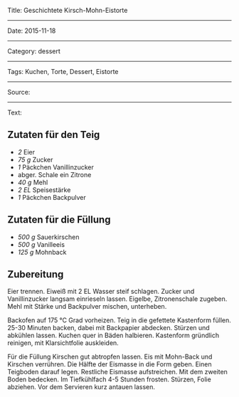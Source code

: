 Title: Geschichtete Kirsch-Mohn-Eistorte

----

Date: 2015-11-18

----

Category: dessert

----

Tags: Kuchen, Torte, Dessert, Eistorte

----

Source: 

----

Text: 

## Zutaten für den Teig
- *2* Eier
- *75 g* Zucker
- *1* Päckchen Vanillinzucker
-  abger. Schale ein Zitrone
- *40 g* Mehl
- *2 EL* Speisestärke
- *1* Päckchen Backpulver

## Zutaten für die Füllung
- *500 g* Sauerkirschen
- *500 g* Vanilleeis
- *125 g* Mohnback

## Zubereitung
Eier trennen. Eiweiß mit 2 EL Wasser steif schlagen. Zucker und Vanillinzucker langsam einrieseln lassen. Eigelbe, Zitronenschale zugeben. Mehl mit Stärke und Backpulver mischen, unterheben. 

Backofen auf 175 °C Grad vorheizen. Teig in die gefettete Kastenform füllen. 25-30 Minuten backen, dabei mit Backpapier abdecken. Stürzen und abkühlen lassen. Kuchen quer in Bäden halbieren. Kastenform gründlich reinigen, mit Klarsichtfolie auskleiden. 

Für die Füllung Kirschen gut abtropfen lassen. Eis mit Mohn-Back und Kirschen verrühren. 
Die Hälfte der Eismasse in die Form geben. Einen Teigboden darauf legen. Restliche Eismasse aufstreichen. Mit dem zweiten Boden bedecken. Im Tiefkühlfach 4-5 Stunden frosten. Stürzen, Folie abziehen. Vor dem Servieren kurz antauen lassen.